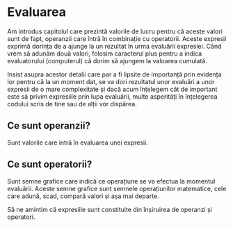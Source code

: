# Evaluarea

Am introdus capitolul care prezintă valorile de lucru pentru că aceste valori sunt de fapt, operanzii care întră în combinație cu operatorii. Aceste expresii exprimă dorința de a ajunge la un rezultat în urma evaluării expresiei. Când vrem să adunăm două valori, folosim caracterul plus pentru a indica evaluatorului (computerul) că dorim să ajungem la valoarea cumulată.

Insist asupra acestor detalii care par a fi lipsite de importanță prin evidența lor pentru că la un moment dat, se va dori rezultatul unor evaluări a unor expresii de o mare complexitate și dacă acum înțelegem cât de important este să privim expresiile prin lupa evaluării, multe asperități în înțelegerea codului scris de tine sau de alții vor dispărea.

## Ce sunt operanzii?
Sunt valorile care intră în evaluarea unei expresii.

## Ce sunt operatorii?
Sunt semne grafice care indică ce operațiune se va efectua la momentul evaluării. Aceste semne grafice sunt semnele operațiunilor matematice, cele care adună, scad, compară valori și așa mai departe.

Să ne amintim că expresiile sunt constituite din înșiruirea de operanzi și operatori.
